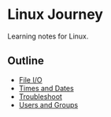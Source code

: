 # Linux Journey

Learning notes for Linux.

## Outline

- [File I/O](/notes/file-io.md)
- [Times and Dates](/notes/times-and-dates.md)
- [Troubleshoot](/notes/troubleshoot.md)
- [Users and Groups](/notes/users-and-groups.md)
